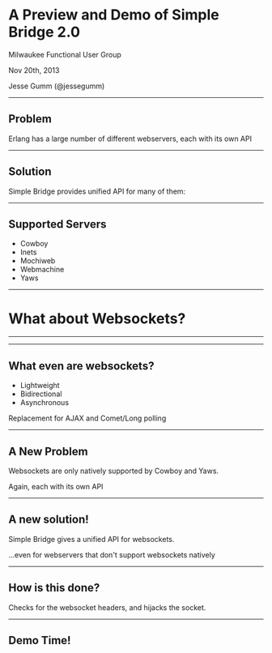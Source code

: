 # A Preview and Demo of Simple Bridge 2.0

Milwaukee Functional User Group

Nov 20th, 2013

Jesse Gumm (@jessegumm)

---

## Problem

Erlang has a large number of different webservers, each with its own API

---

## Solution

Simple Bridge provides unified API for many of them:

---

## Supported Servers

* Cowboy
* Inets
* Mochiweb
* Webmachine
* Yaws

---

# What about Websockets?

---

---

## What even are websockets?

* Lightweight
* Bidirectional
* Asynchronous

Replacement for AJAX and Comet/Long polling

---

## A New Problem

Websockets are only natively supported by Cowboy and Yaws.

Again, each with its own API

---

## A new solution!

Simple Bridge gives a unified API for websockets.

...even for webservers that don't support websockets natively

---

## How is this done?

Checks for the websocket headers, and hijacks the socket.

---

## Demo Time!
